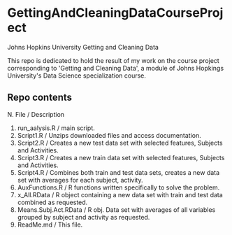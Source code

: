 GettingAndCleaningDataCourseProject
===================================

Johns Hopkins University Getting and Cleaning Data

This repo is dedicated to hold the result of my work on the course project corresponding to 'Getting and Cleaning Data', a module of Johns Hopkings University's Data Science specialization course.

Repo contents
-------------

N. File / Description
1. run_aalysis.R / main script.
2. Script1.R / Unzips downloaded files and access documentation.
3. Script2.R / Creates a new test data set with selected features, Subjects and Activities.
4. Script3.R / Creates a new train data set with selected features, Subjects and Activities.
5. Script4.R / Combines both train and test data sets, creates a new data set with averages for each subject, activity.
6. AuxFunctions.R / R functions written specifically to solve the problem.
7. x_All.RData / R object containing a new data set with train and test data combined as requested.
8. Means.Subj.Act.RData / R obj. Data set with averages of all variables grouped by subject and activity as requested.
9. ReadMe.md / This file.


